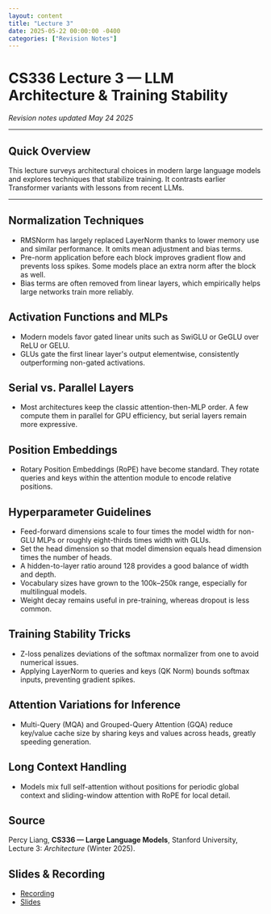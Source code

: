 ```yaml
---
layout: content
title: "Lecture 3"
date: 2025-05-22 00:00:00 -0400
categories: ["Revision Notes"]
---
```


# CS336 Lecture 3 — LLM Architecture & Training Stability

*Revision notes updated May 24 2025*

---

## Quick Overview

This lecture surveys architectural choices in modern large language models and explores techniques that stabilize training. It contrasts earlier Transformer variants with lessons from recent LLMs.

---

## Normalization Techniques

- RMSNorm has largely replaced LayerNorm thanks to lower memory use and similar performance. It omits mean adjustment and bias terms.
- Pre-norm application before each block improves gradient flow and prevents loss spikes. Some models place an extra norm after the block as well.
- Bias terms are often removed from linear layers, which empirically helps large networks train more reliably.

## Activation Functions and MLPs

- Modern models favor gated linear units such as SwiGLU or GeGLU over ReLU or GELU.
- GLUs gate the first linear layer's output elementwise, consistently outperforming non-gated activations.

## Serial vs. Parallel Layers

- Most architectures keep the classic attention-then-MLP order. A few compute them in parallel for GPU efficiency, but serial layers remain more expressive.

## Position Embeddings

- Rotary Position Embeddings (RoPE) have become standard. They rotate queries and keys within the attention module to encode relative positions.

## Hyperparameter Guidelines

- Feed-forward dimensions scale to four times the model width for non-GLU MLPs or roughly eight-thirds times width with GLUs.
- Set the head dimension so that model dimension equals head dimension times the number of heads.
- A hidden-to-layer ratio around 128 provides a good balance of width and depth.
- Vocabulary sizes have grown to the 100k–250k range, especially for multilingual models.
- Weight decay remains useful in pre-training, whereas dropout is less common.

## Training Stability Tricks

- Z-loss penalizes deviations of the softmax normalizer from one to avoid numerical issues.
- Applying LayerNorm to queries and keys (QK Norm) bounds softmax inputs, preventing gradient spikes.

## Attention Variations for Inference

- Multi-Query (MQA) and Grouped-Query Attention (GQA) reduce key/value cache size by sharing keys and values across heads, greatly speeding generation.

## Long Context Handling

- Models mix full self-attention without positions for periodic global context and sliding-window attention with RoPE for local detail.

## Source

Percy Liang, **CS336 — Large Language Models**, Stanford University, Lecture 3: *Architecture* (Winter 2025).

## Slides & Recording

- [Recording](https://www.youtube.com/watch?v=ptFiH_bHnJw)
- [Slides](https://github.com/stanford-cs336/spring2024-lectures/blob/main/nonexecutable/Lecture%203%20-%20architecture.pdf)

